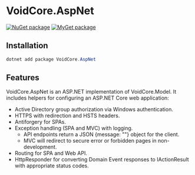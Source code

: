 # VoidCore.AspNet

[![NuGet package](https://img.shields.io/nuget/v/VoidCore.AspNet.svg)](https://www.nuget.org/packages/VoidCore.AspNet/)
[![MyGet package](https://img.shields.io/myget/voidcoredev/vpre/VoidCore.AspNet.svg?label=myget)](https://www.myget.org/feed/voidcoredev/package/nuget/VoidCore.AspNet)

## Installation

```powerShell
dotnet add package VoidCore.AspNet
```

## Features

VoidCore.AspNet is an ASP.NET implementation of VoidCore.Model. It includes helpers for configuring an ASP.NET Core web application:

* Active Directory group authorization via Windows authentication.
* HTTPS with redirection and HSTS headers.
* Antiforgery for SPAs.
* Exception handling (SPA and MVC) with logging.
  * API endpoints return a JSON {message: ""} object for the client.
  * MVC will redirect to secure error or forbidden pages in non-development.
* Routing for SPA and Web API.
* HttpResponder for converting Domain Event responses to IActionResult with appropriate status codes.
